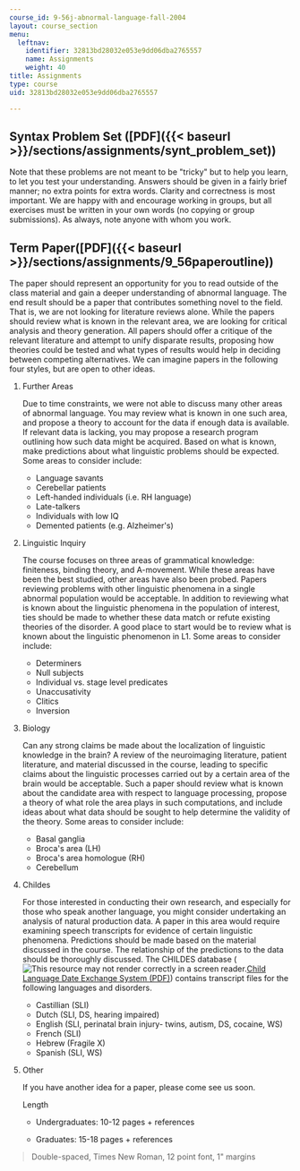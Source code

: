 ```yaml
---
course_id: 9-56j-abnormal-language-fall-2004
layout: course_section
menu:
  leftnav:
    identifier: 32813bd28032e053e9dd06dba2765557
    name: Assignments
    weight: 40
title: Assignments
type: course
uid: 32813bd28032e053e9dd06dba2765557

---
```


Syntax Problem Set ([PDF]({{< baseurl >}}/sections/assignments/synt_problem_set))
---------------------------------------------------------------------------------

Note that these problems are not meant to be "tricky" but to help you learn, to let you test your understanding. Answers should be given in a fairly brief manner; no extra points for extra words. Clarity and correctness is most important. We are happy with and encourage working in groups, but all exercises must be written in your own words (no copying or group submissions). As always, note anyone with whom you work.

Term Paper([PDF]({{< baseurl >}}/sections/assignments/9_56paperoutline))
------------------------------------------------------------------------

The paper should represent an opportunity for you to read outside of the class material and gain a deeper understanding of abnormal language. The end result should be a paper that contributes something novel to the field. That is, we are not looking for literature reviews alone. While the papers should review what is known in the relevant area, we are looking for critical analysis and theory generation. All papers should offer a critique of the relevant literature and attempt to unify disparate results, proposing how theories could be tested and what types of results would help in deciding between competing alternatives. We can imagine papers in the following four styles, but are open to other ideas.

1.  Further Areas
    
    Due to time constraints, we were not able to discuss many other areas of abnormal language. You may review what is known in one such area, and propose a theory to account for the data if enough data is available. If relevant data is lacking, you may propose a research program outlining how such data might be acquired. Based on what is known, make predictions about what linguistic problems should be expected. Some areas to consider include:
    
    *   Language savants
    *   Cerebellar patients
    *   Left-handed individuals (i.e. RH language)
    *   Late-talkers
    *   Individuals with low IQ
    *   Demented patients (e.g. Alzheimer's)
2.  Linguistic Inquiry
    
    The course focuses on three areas of grammatical knowledge: finiteness, binding theory, and A-movement. While these areas have been the best studied, other areas have also been probed. Papers reviewing problems with other linguistic phenomena in a single abnormal population would be acceptable. In addition to reviewing what is known about the linguistic phenomena in the population of interest, ties should be made to whether these data match or refute existing theories of the disorder. A good place to start would be to review what is known about the linguistic phenomenon in L1. Some areas to consider include:
    
    *   Determiners
    *   Null subjects
    *   Individual vs. stage level predicates
    *   Unaccusativity
    *   Clitics
    *   Inversion
    
3.  Biology
    
    Can any strong claims be made about the localization of linguistic knowledge in the brain? A review of the neuroimaging literature, patient literature, and material discussed in the course, leading to specific claims about the linguistic processes carried out by a certain area of the brain would be acceptable. Such a paper should review what is known about the candidate area with respect to language processing, propose a theory of what role the area plays in such computations, and include ideas about what data should be sought to help determine the validity of the theory. Some areas to consider include:
    
    *   Basal ganglia
    *   Broca's area (LH)
    *   Broca's area homologue (RH)
    *   Cerebellum
4.  Childes
    
    For those interested in conducting their own research, and especially for those who speak another language, you might consider undertaking an analysis of natural production data. A paper in this area would require examining speech transcripts for evidence of certain linguistic phenomena. Predictions should be made based on the material discussed in the course. The relationship of the predictions to the data should be thoroughly discussed. The CHILDES database (![This resource may not render correctly in a screen reader.](/images/inacessible.gif)[Child Language Date Exchange System (PDF)](http://www.cnts.ua.ac.be/~gillis/pdf/2014_CHILDES.pdf)) contains transcript files for the following languages and disorders.
    
    *   Castillian (SLI)
    *   Dutch (SLI, DS, hearing impaired)
    *   English (SLI, perinatal brain injury- twins, autism, DS, cocaine, WS)
    *   French (SLI)
    *   Hebrew (Fragile X)
    *   Spanish (SLI, WS)
5.  Other
    
    If you have another idea for a paper, please come see us soon.
    
    Length
    
    *   Undergraduates: 10-12 pages + references
        
    *   Graduates: 15-18 pages + references
        

> Double-spaced, Times New Roman, 12 point font, 1" margins